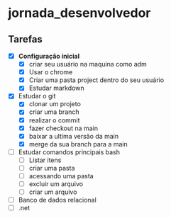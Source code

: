 # jornada_desenvolvedor
## Tarefas
- [x] **Configuração inicial**
     - [x] criar seu usuário na maquina como adm
     - [x] Usar o chrome
     - [x] Criar uma pasta project dentro do seu usuário
     - [x] Estudar markdown
- [x] Estudar o git
   - [x] clonar um projeto
   - [x] criar uma branch
   - [x] realizar o commit
   - [x] fazer checkout na main
   - [x] baixar a ultima versão da main
   - [x] merge da sua branch para a main
- [ ] Estudar comandos principais bash
   - [ ] Listar itens
   - [ ] criar uma pasta
   - [ ] acessando uma pasta
   - [ ] excluir um arquivo
   - [ ] criar um arquivo

- [ ] Banco de dados relacional
- [ ] .net
